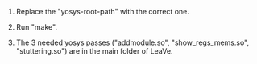 
1. Replace the "yosys-root-path" with the correct one.

2. Run "make".

3. The 3 needed yosys passes ("addmodule.so", "show_regs_mems.so", "stuttering.so") are in the main folder of LeaVe.
